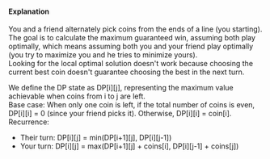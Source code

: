 #### Explanation
You and a friend alternately pick coins from the ends of a line (you starting). 
The goal is to calculate the maximum guaranteed win, assuming both play optimally, which means assuming both you and your friend play optimally (you try to maximize you and he tries to minimize yours).  
Looking for the local optimal solution doesn't work because choosing the current best coin doesn't guarantee choosing the best in the next turn.  

We define the DP state as DP[i][j], representing the maximum value achievable when coins from i to j are left.  
Base case: When only one coin is left, if the total number of coins is even, DP[i][i] = 0 (since your friend picks it). Otherwise, DP[i][i] = coin[i].  
Recurrence:
- Their turn: DP[i][j] = min(DP[i+1][j], DP[i][j-1])
- Your turn: DP[i][j] = max(DP[i+1][j] + coins[i], DP[i][j-1] + coins[j])
